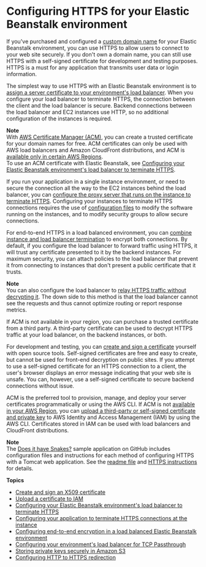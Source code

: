 # Configuring HTTPS for your Elastic Beanstalk environment<a name="configuring-https"></a>

If you've purchased and configured a [custom domain name](customdomains.md) for your Elastic Beanstalk environment, you can use HTTPS to allow users to connect to your web site securely\. If you don't own a domain name, you can still use HTTPS with a self\-signed certificate for development and testing purposes\. HTTPS is a must for any application that transmits user data or login information\.

The simplest way to use HTTPS with an Elastic Beanstalk environment is to [assign a server certificate to your environment's load balancer](configuring-https-elb.md)\. When you configure your load balancer to terminate HTTPS, the connection between the client and the load balancer is secure\. Backend connections between the load balancer and EC2 instances use HTTP, so no additional configuration of the instances is required\.

**Note**  
With [AWS Certificate Manager \(ACM\)](https://aws.amazon.com/certificate-manager/), you can create a trusted certificate for your domain names for free\. ACM certificates can only be used with AWS load balancers and Amazon CloudFront distributions, and ACM is [available only in certain AWS Regions](https://docs.aws.amazon.com/general/latest/gr/acm.html)\.  
To use an ACM certificate with Elastic Beanstalk, see [Configuring your Elastic Beanstalk environment's load balancer to terminate HTTPS](configuring-https-elb.md)\.

If you run your application in a single instance environment, or need to secure the connection all the way to the EC2 instances behind the load balancer, you can [configure the proxy server that runs on the instance to terminate HTTPS](https-singleinstance.md)\. Configuring your instances to terminate HTTPS connections requires the use of [configuration files](ebextensions.md) to modify the software running on the instances, and to modify security groups to allow secure connections\.

For end\-to\-end HTTPS in a load balanced environment, you can [combine instance and load balancer termination](configuring-https-endtoend.md) to encrypt both connections\. By default, if you configure the load balancer to forward traffic using HTTPS, it will trust any certificate presented to it by the backend instances\. For maximum security, you can attach policies to the load balancer that prevent it from connecting to instances that don't present a public certificate that it trusts\.

**Note**  
You can also configure the load balancer to [relay HTTPS traffic without decrypting it](https-tcp-passthrough.md)\. The down side to this method is that the load balancer cannot see the requests and thus cannot optimize routing or report response metrics\.

If ACM is not available in your region, you can purchase a trusted certificate from a third party\. A third\-party certificate can be used to decrypt HTTPS traffic at your load balancer, on the backend instances, or both\.

For development and testing, you can [create and sign a certificate](configuring-https-ssl.md) yourself with open source tools\. Self\-signed certificates are free and easy to create, but cannot be used for front\-end decryption on public sites\. If you attempt to use a self\-signed certificate for an HTTPS connection to a client, the user's browser displays an error message indicating that your web site is unsafe\. You can, however, use a self\-signed certificate to secure backend connections without issue\.

ACM is the preferred tool to provision, manage, and deploy your server certificates programmatically or using the AWS CLI\. If ACM is not [available in your AWS Region](https://docs.aws.amazon.com/general/latest/gr/acm.html), you can [upload a third\-party or self\-signed certificate and private key](configuring-https-ssl-upload.md) to AWS Identity and Access Management \(IAM\) by using the AWS CLI\. Certificates stored in IAM can be used with load balancers and CloudFront distributions\.

**Note**  
The [Does it have Snakes?](https://github.com/awslabs/eb-tomcat-snakes) sample application on GitHub includes configuration files and instructions for each method of configuring HTTPS with a Tomcat web application\. See the [readme file](https://github.com/awslabs/eb-tomcat-snakes/blob/master/README.md) and [HTTPS instructions](https://github.com/awslabs/eb-tomcat-snakes/blob/master/src/.ebextensions/inactive/HTTPS.md) for details\.

**Topics**
+ [Create and sign an X509 certificate](configuring-https-ssl.md)
+ [Upload a certificate to IAM](configuring-https-ssl-upload.md)
+ [Configuring your Elastic Beanstalk environment's load balancer to terminate HTTPS](configuring-https-elb.md)
+ [Configuring your application to terminate HTTPS connections at the instance](https-singleinstance.md)
+ [Configuring end\-to\-end encryption in a load balanced Elastic Beanstalk environment](configuring-https-endtoend.md)
+ [Configuring your environment's load balancer for TCP Passthrough](https-tcp-passthrough.md)
+ [Storing private keys securely in Amazon S3](https-storingprivatekeys.md)
+ [Configuring HTTP to HTTPS redirection](configuring-https-httpredirect.md)